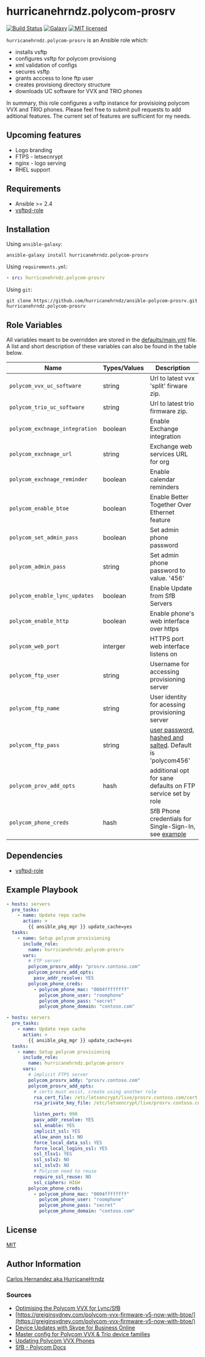 # hurricanehrndz.polycom-prosrv

[![Build Status](https://img.shields.io/travis/hurricanehrndz/ansible-polycom-prosrv/master.svg?style=for-the-badge&logo=travis)](https://travis-ci.org/hurricanehrndz/ansible-polycom-prosrv)
[![Galaxy](http://img.shields.io/badge/galaxy-hurricanehrndz.polycom--prosrv-blue.svg?style=for-the-badge&logo=ansible)](https://galaxy.ansible.com/hurricanehrndz/polycom_prosrv)
[![MIT licensed](https://img.shields.io/badge/license-MIT-blue.svg?style=for-the-badge)](https://raw.githubusercontent.com/hurricanehrndz/ansible-rustup/master/LICENSE)

`hurricanehrndz.polycom-prosrv` is an Ansible role which:

- installs vsftp
- configures vsftp for polycom provisiong
- xml validation of configs
- secures vsftp
- grants acccess to lone ftp user
- creates provisiong directory structure
- downloads UC software for VVX and TRIO phones

In summary, this role configures a vsftp instance for provisioing polycom VVX
and TRIO phones. Please feel free to submit pull requests to add aditional
features. The current set of features are sufficient for my needs.

## Upcoming features

- Logo branding
- FTPS - letsecnrypt
- nginx - logo serving
- RHEL support

## Requirements

- Ansible >= 2.4
- [vsftpd-role](requirements.yml)

## Installation

Using `ansible-galaxy`:

```shell
ansible-galaxy install hurricanehrndz.polycom-prosrv
```

Using `requirements.yml`:

```yaml
- src: hurricanehrndz.polycom-prosrv
```

Using `git`:

```shell
git clone https://github.com/hurricanehrndz/ansible-polycom-prosrv.git hurricanehrndz.polycom-prosrv
```

## Role Variables

All variables meant to be overridden are stored in the
[defaults/main.yml](defaults/main.yml) file. A list and short description of
these variables can also be found in the table below.

| Name                          | Types/Values   | Description                                                                                  |
| ----------------------------- | -------------- | -------------------------------------------------------------------------------------------  |
| `polycom_vvx_uc_software`     | string         | Url to latest vvx 'split' firware zip.                                                       |
| `polycom_trio_uc_software`    | string         | Url  to latest trio firmware zip.                                                            |
| `polycom_exchnage_integration`| boolean        | Enable Exchange integration                                                                  |
| `polycom_exchnage_url`        | string         | Exchange web services URL for org                                                            |
| `polycom_exchnage_reminder`   | boolean        | Enable calendar reminders                                                                    |
| `polycom_enable_btoe`         | boolean        | Enable Better Together Over Ethernet feature                                                 |
| `polycom_set_admin_pass`      | boolean        | Set admin phone password                                                                     |
| `polycom_admin_pass`          | string         | Set admin phone password to value. '456'                                                     |
| `polycom_enable_lync_updates` | boolean        | Enable Update from SfB Servers                                                               |
| `polycom_enable_http`         | boolean        | Enable phone's web interface over https                                                      |
| `polycom_web_port`            | interger       | HTTPS port web interface listens on                                                          |
| `polycom_ftp_user`            | string         | Username for accessing provisioning server                                                   |
| `polycom_ftp_name`            | string         | User identity for acessing provisioning server                                               |
| `polycom_ftp_pass`            | string         | [user password, hashed and salted](https://bit.ly/2PD9Vgr). Default is 'polycom456'          |
| `polycom_prov_add_opts`       | hash           | additional opt for sane defaults on FTP service set by role                                  |
| `polycom_phone_creds`         | hash           | SfB Phone credentials for Single-Sign-In, see [example](molecule/default/vars/test-vars.yml) |

## Dependencies

- [vsftpd-role](/requirements.yml)

## Example Playbook

```yaml
- hosts: servers
  pre_tasks:
    - name: Update repo cache
      action: >
        {{ ansible_pkg_mgr }} update_cache=yes
  tasks:
    - name: Setup polycom provisioning
      include_role:
        name: hurricanehrndz.polycom-prosrv
      vars:
        # FTP server
        polycom_prosrv_addy: "prosrv.contoso.com"
        polycom_prosrv_add_opts:
          pasv_addr_resolve: YES
        polycom_phone_creds:
          - polycom_phone_mac: "0004ffffffff"
            polycom_phone_user: "roomphone"
            polycom_phone_pass: "secret"
            polycom_phone_domain: "contoso.com"
```

```yaml
- hosts: servers
  pre_tasks:
    - name: Update repo cache
      action: >
        {{ ansible_pkg_mgr }} update_cache=yes
  tasks:
    - name: Setup polycom provisioning
      include_role:
        name: hurricanehrndz.polycom-prosrv
      vars:
        # implicit FTPS server
        polycom_prosrv_addy: "prosrv.contoso.com"
        polycom_prosrv_add_opts:
          # certs must exist, create using another role
          rsa_cert_file: /etc/letsencrypt/live/prosrv.contoso.com/cert.pem
          rsa_private_key_file: /etc/letsencrypt/live/prosrv.contoso.com/privkey.pem

          listen_port: 990
          pasv_addr_resolve: YES
          ssl_enable: YES
          implicit_ssl: YES
          allow_anon_ssl: NO
          force_local_data_ssl: YES
          force_local_logins_ssl: YES
          ssl_tlsv1: YES
          ssl_sslv2: NO
          ssl_sslv3: NO
          # Polycom need to reuse
          require_ssl_reuse: NO
          ssl_ciphers: HIGH
        polycom_phone_creds:
          - polycom_phone_mac: "0004ffffffff"
            polycom_phone_user: "roomphone"
            polycom_phone_pass: "secret"
            polycom_phone_domain: "contoso.com"

```

## License

[MIT](LICENSE)

## Author Information

[Carlos Hernandez aka HurricaneHrndz](https://github.com/hurricanehrndz)

### Sources

- [Optimising the Polycom VVX for Lync/SfB](https://greiginsydney.com/optimising-the-polycom-vvx-for-lync/)
- [https://greiginsydney.com/polycom-vvx-firmware-v5-now-with-btoe/](https://greiginsydney.com/polycom-vvx-firmware-v5-now-with-btoe/)
- [Device Updates with Skype for Business Online](http://blog.schertz.name/2016/07/device-updates-with-skype-for-business-online/)
- [Master config for Polycom VVX & Trio device families](https://github.com/greiginsydney/000000000000.cfg/)
- [Updating Polycom VVX Phones](https://blog.schertz.name/2013/10/updating-polycom-vvx-phones/)
- [SfB - Polycom Docs](https://support.polycom.com/content/dam/polycom-support/products/voice/business-media-phones/downloads/previous-versions/archived-documents/en/uc-software-lync-deploy-guide-5-5-1.pdf)
